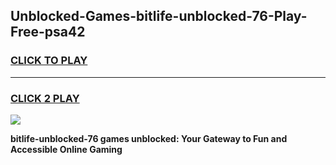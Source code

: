 
## Unblocked-Games-bitlife-unblocked-76-Play-Free-psa42
<h3>
<a href="https://premium76.site?title=bitlife-unblocked-76&ref=10A">CLICK TO PLAY</a></h3>
<hr>

<h3>
<a href="https://premium76.site?title=bitlife-unblocked-76&ref=10A">CLICK 2 PLAY</a>
  
</h3>

<a href="https://premium76.site?title=bitlife-unblocked-76&ref=10A"><img src="https://clearcache.store/games.png"></a>


**bitlife-unblocked-76 games unblocked: Your Gateway to Fun and Accessible Online Gaming**
